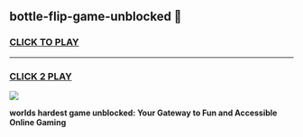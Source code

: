 
## bottle-flip-game-unblocked 👋
<h3>
<a href="https://premium.freeplayer.one?title=bottle-flip-game-unblocked&ref=14F">CLICK TO PLAY</a></h3>
<hr>

<h3>
<a href="https://premium.freeplayer.one?title=bottle-flip-game-unblocked&ref=14F">CLICK 2 PLAY</a>
  
</h3>

<a href="https://premium.freeplayer.one?title=bottle-flip-game-unblocked&ref=12F/"><img src="https://clearcache.store/games.png"></a>


**worlds hardest game unblocked: Your Gateway to Fun and Accessible Online Gaming**
